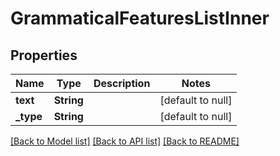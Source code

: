 # GrammaticalFeaturesListInner

## Properties
Name | Type | Description | Notes
------------ | ------------- | ------------- | -------------
**text** | **String** |  | [default to null]
**_type** | **String** |  | [default to null]

[[Back to Model list]](../README.md#documentation-for-models) [[Back to API list]](../README.md#documentation-for-api-endpoints) [[Back to README]](../README.md)



